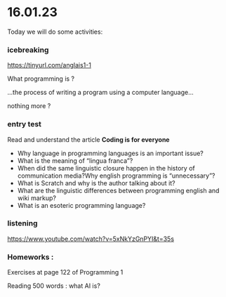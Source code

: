 # 16.01.23

Today we will do some activities:

### icebreaking

https://tinyurl.com/anglais1-1

What programming is ?

...the process of writing a program using a computer language...

nothing more ?


### entry test

Read and understand the article **Coding is for everyone**

* Why language in programming languages is an important issue?
* What is the meaning of “lingua franca”?
* When did the same linguistic closure happen in the history of communication media?Why english programming is “unnecessary”?
* What is Scratch and why is the author talking about it?
* What are the linguistic differences between programming english and wiki markup?
* What is an esoteric programming language?

### listening

https://www.youtube.com/watch?v=5xNkYzGnPYI&t=35s

### Homeworks :

Exercises at page 122 of Programming 1

Reading 500 words : what AI is?

